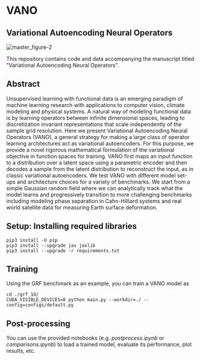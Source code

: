 # VANO
## Variational Autoencoding Neural Operators

![master_figure-2](https://user-images.githubusercontent.com/3844367/214755990-dd375c41-4708-4590-a86c-14f88db07b9e.png)

This repository contains code and data accompanying the manuscript titled "Variational Autoencoding Neural Operators".

## Abstract

Unsupervised learning with functional data is an emerging paradigm of machine learning research with applications to computer vision, climate modeling and physical systems. A natural way of modeling functional data is by learning operators between infinite dimensional spaces, leading to discretization invariant representations that scale independently of the sample grid resolution. Here we present Variational Autoencoding Neural Operators (VANO), a general strategy for making a large class of operator learning architectures act as variational autoencoders. For this purpose, we provide a novel rigorous mathematical formulation of the variational objective in function spaces for training. VANO first maps an input function to a distribution over a latent space using a parametric encoder and then decodes a sample from the latent distribution to reconstruct the input, as in classic variational autoencoders. We test VANO with different model set-ups and architecture choices for a variety of benchmarks. We start from a simple Gaussian random field where we can analytically track what the model learns and progressively transition to more challenging benchmarks including modeling phase separation in Cahn-Hilliard systems and real world satellite data for measuring Earth surface deformation.

## Setup: Installing required libraries
```
pip3 install -U pip
pip3 install --upgrade jax jaxlib
pip3 install --upgrade -r requirements.txt
```

## Training

Using the GRF benchmark as an example, you can train a VANO model as
```
cd ./grf_1d/
CUDA_VISIBLE_DEVICES=0 python main.py --workdir=./ --config=configs/default.py
```

## Post-processing
You can use the provided notebooks (e.g. *postprocess.ipynb* or *comparisons.ipynb*) to load a trained model, evaluate its performance, plot results, etc.

